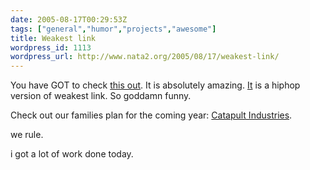 ```yaml
---
date: 2005-08-17T00:29:53Z
tags: ["general","humor","projects","awesome"]
title: Weakest link
wordpress_id: 1113
wordpress_url: http://www.nata2.org/2005/08/17/weakest-link/
---
```


You have GOT to check <a href="http://www.dj-quik.net/main/index.php?option=com_docman&task=down&bid=31">this out</a>. It is absolutely amazing. <a href="http://www.dj-quik.net/main/index.php?option=com_docman&task=down&bid=31">It</a> is a hiphop version of weakest link. So goddamn funny. 

Check out our families plan for the coming year: <a href="http://catapultindustries.com">Catapult Industries</a>. 

we rule. 

i got a lot of work done today. 
